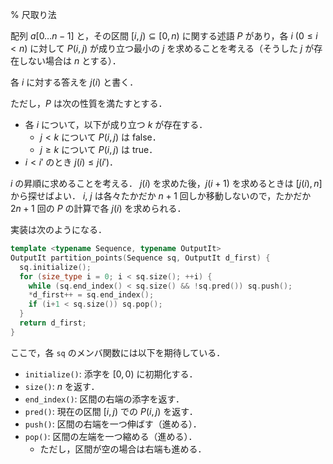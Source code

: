 % 尺取り法

配列 $a[0\ldots n-1]$ と，その区間 $[i, j) \subseteq [0, n)$ に関する述語 $P$ があり，各 $i$ ($0 \le i < n$) に対して $P(i, j)$ が成り立つ最小の $j$ を求めることを考える（そうした $j$ が存在しない場合は $n$ とする）．

各 $i$ に対する答えを $j(i)$ と書く．

ただし，$P$ は次の性質を満たすとする．
- 各 $i$ について，以下が成り立つ $k$ が存在する．
  - $j < k$ について $P(i, j)$ は false．
  - $j \ge k$ について $P(i, j)$ は true．
- $i < i'$ のとき $j(i) \le j(i')$．

$i$ の昇順に求めることを考える．
$j(i)$ を求めた後，$j(i+1)$ を求めるときは $[j(i), n]$ から探せばよい．
$i$, $j$ は各々たかだか $n+1$ 回しか移動しないので，たかだか $2n+1$ 回の $P$ の計算で各 $j(i)$ を求められる．

実装は次のようになる．
```c++
template <typename Sequence, typename OutputIt>
OutputIt partition_points(Sequence sq, OutputIt d_first) {
  sq.initialize();
  for (size_type i = 0; i < sq.size(); ++i) {
    while (sq.end_index() < sq.size() && !sq.pred()) sq.push();
    *d_first++ = sq.end_index();
    if (i+1 < sq.size()) sq.pop();
  }
  return d_first;
}
```

ここで，各 `sq` のメンバ関数には以下を期待している．
- `initialize()`: 添字を $[0, 0)$ に初期化する．
- `size()`: $n$ を返す．
- `end_index()`: 区間の右端の添字を返す．
- `pred()`: 現在の区間 $[i, j)$ での $P(i, j)$ を返す．
- `push()`: 区間の右端を一つ伸ばす（進める）．
- `pop()`: 区間の左端を一つ縮める（進める）．
  - ただし，区間が空の場合は右端も進める．
